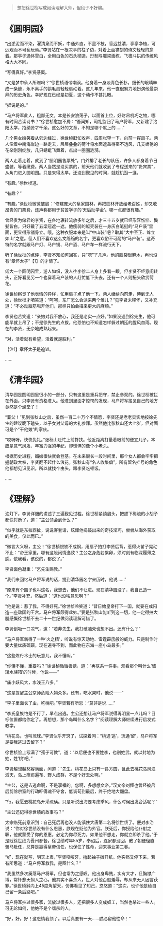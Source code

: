 > 想把徐世桢写成阅读理解大师，但段子不好编。

# 《圆明园》

“出淤泥而不染，濯清泉而不妖，中通外直，不蔓不枝，香远益清，亭亭净植，可远观而不可亵玩焉。”李贤站在一根凉亭的柱子边，对着上面镌刻的诗文轻轻的念着。那亭子通体雪白，全用白色的石头砌造，形制与雕梁画栋、飞檐斗拱的传统风格大大不同。

“写得真好。”李贤感慨。

“又是梦中仙人所赠吗？”徐世桢语带嘲讽。他身着一身淡青色长衫，细长的眼睛眯成一条缝，永不离手的鹅毛扇轻轻扇动着。这几年来，他一直很努力地扮演他最崇拜的历史角色。幸好现在已经是初夏，这个动作不甚扎眼。

“据说是的。”

“马户将军此人，粗鄙无文。本是长安浪荡子，以面首上位，好财帛机巧之物，哪有时间苦读诗书？”徐世桢愈加不屑：“吾闻知，司礼监归了马户将军，又新建了洛阳太学，招纳贤才千余。这么好的文章，不知是哪个献上的……”

几个男女嬉笑着从旁边经过，徐世桢赶忙收声，四周张望一下，向前一挥扇子。两人沿着中南海岸边一路走去，层层叠叠的荷叶将水面遮盖得密不透风，几支娇艳的花朵刚刚绽放，几只蜻蜓飞舞着，点出一圈圈涟漪。

两人走着走着，就到了“圆明园售票处”。门外排了老长的队伍，许多人都身着节日盛装，等着缴费。两人当然是没买票的，前天他们就收到了专程送来的“贵宾票”，从角门进入圆明园。只是来得太早，还没到觐见的时间，就趁机逛一逛。

“有趣。”徐世桢道。

“有趣？”

“有趣。”徐世桢微微皱眉：“修建庞大的皇家园林，再把园林开放给老百姓，却又收昂贵的门票费，还声称都用于贫苦学子的‘天后助学金’。哪一点都很有趣。”

曾经贵为储君的李贤，在各地辗转流放多年之后，才三十五岁就已经形容憔悴、鬓髪皆白，只好戴了五梁冠遮一遮。他瘦弱的躯壳装在一身灰白笔挺的“马户装”里面，更显得形销骨立。哦，这种衣服本来是叫“中山装”吧？取其“大中至正、耸立如山”之意。但人们不喜欢这么文绉绉的名字，更喜欢俗不可耐的“马户装”。这奇特的名字就跟马户灯、马户镜、马户酒、马户车一样流行天下。

听了徐世桢的点评，李贤不知如何回答，只“嗯”了几声。他的脑袋很麻木，再也没有“章怀太子”【1】的才情了。

偌大一个圆明园里，游人如织，没人往李徐二人身上多看一眼。但李贤不经意间转头，正好看见另一个也穿着马户装的人赶忙低下头去，还有一个人则扭头欣赏荷花。

徐世桢察觉了他表情的异样，忙用扇子点了他一下。两人继续向前走，待到无人处，徐世桢才哂笑道：“呵呵，东厂怎么会派来两个雏儿？”见李贤未释怀，又补充道：“不必动脑筋甩开他们，那样只怕会招来更大的麻烦。”

李贤也苦笑道：“亲娘对我不放心，我还是老实一点好。”如果没遇到徐先生，他可能早就上吊了；不是徐先生的点拨，他恐怕也不知道怎样躲过朝廷的腥风血雨。现在的李贤，无奈地成熟起来。

“对，活着就有希望，活着就是胜利。”

【注1】章怀太子是追谥。

……

# 《清华园》

清华园是圆明园里很小的一部分，只有这里是重兵把守，禁止参观的。徐世桢被拦在外面，只李贤有资格进入。他进到里面才惊愕的发现，马户将军接见自己的地方竟然是个澡堂子！

“亚父！”见到张秋山之后，虽然一百二十万个不情愿，李贤还是老老实实地按徐先生的建议跪下磕头，以子女对父母的大礼参拜。虽然他比张秋山还大七岁，但对面可是个“干他娘”的家伙。

“哎呀呀，快快免礼。”张秋山赶忙上前搀扶。他近距离打量着眼前的便宜儿子，本应是意气风发、年富力强的年纪，却憔悴的像个小老头。

根据历史进程，媚娘很快就会登基。在未来很长一段时间里，那个女人都会牢牢把握朝政大权，李贤翻不起什么浪花。张秋山有“名人收集癖”，所有留名挂号的角色他都想见识见识，所以就找个由头，跟李贤吃顿饭。

……

# 《理解》

油灯下，李贤详细的讲述了三遍觐见过程。徐世桢紧锁眉头，把颌下稀疏的小胡子都快捋断了，道：“主公领会到什么？”

“似乎就是东拉西扯，说说客套话，炫耀他捣鼓出来的奇技淫巧，尝尝从海外获取的美食。仅此而已。”

“微言大义呀，主公！”徐世桢恨铁不成钢，用扇子拍打李贤后背，惹得火苗子晃动不止：“帝王家里，哪有这般闲情逸致？主公之身危若累卵，须时刻有临深履薄之感。依我看，该说的，都说了。”

李贤面色凝重：“乞先生赐教。”

“我们来回忆马户将军说的话，提到清华园名字来历时，他说……”

“原来有个园子也叫这名，我想去，他们不让进。现在清华园没了，我自己造一个。”李贤补充，然后道：“这也没啥意思啊？”

“他是说：惹了我，不得好死。”徐世桢冷笑道：“昔日始皇帝打下一国，就要在咸阳造一座敌国的王宫。马户将军颇得此妙。”要是张秋山能听到这一切，他一定得拍大腿感慨徐世桢不去二十一世纪做阅读理解可惜了。

李贤倒吸一口凉气，道：“若非先生，我打破脑壳也想不出。还有什么？”

“马户将军新得了一种‘火之精’，听说有惊天动地、雷霆霹雳般的威力。只是制作时要大量优质硫磺，现在遍寻不到，而此物在东海一座小岛最多。”

“这些炼丹术士的玩意儿，我不懂啊。”

“你懂不懂，重要吗？”徐世桢循循善诱，道：“再联系一件事，观看那个叫什么‘玻璃水族箱’的时候，他说——”

“庙小妖风大，水浅王八多。”

“这是提醒主公京师危险人物众多。还有，吃水果时，他说——”

“李子里面长了虫，吃桃吧。”李贤若有所思：“莫非是说……”

“李氏皇族怕是不行了，早点出逃。主公还想让马户将军说得再明显一点儿吗？目标位置都给你定了。再想想，那个岛叫什么名字？”阅读理解大师继续进行启发式教学。

“桃花岛，也叫琉球。”李贤似乎开窍了，试探着问：“桃通‘逃’，琉通‘留’，马户将军是要我逃过去留下？”

徐世桢脸上写满了“孺子可教”，道：“以后便也不要姓李，也别姓武，就以封地为姓，姓‘桃’吧。”

李贤越想越愁容满面，问道：“先生，桃花岛上只有一县方圆，且此去桃花岛风浪滔天，岛上瘴疠遍布、野人成群，不是个好去处啊。”

“主公，这是去逃命啊，不是享福的。您啊，多想想文帝。”汉文帝刘恒也曾经被吕后剪除宗室的行动吓得魂不守舍，低调苟到最后，终于绝地大翻盘。

“行，我愿去桃花岛开采硫磺。只是听说出海要考虑季风，什么时候出发合适呢？”

“主公还记得徐世绩的故事吗？”

太宗临死前意识到：自己死后再也没人能镇住大唐第二名将徐世绩了。便对李治说：“你对徐世绩没有什么恩惠，朕现在贬他为外官。朕死后，你授给他仆射之职，他就蒙受了你的恩惠，必定为你尽死力。如果他不想走，你就立即杀了他。”于是贬徐世绩为叠州都督。徐世绩时年55岁，奉诏后，连家都没回，散了朝便径直骑马赴任，总算是赢得皇帝信任，也保住了性命，迎来事业第二春。

“好，现在就写，明天上表，”李贤咬咬牙，撸起袖子摊开纸。他突然又停下来，若有所思道：“马户将军救我，是图什么？”

“我虽然多次奚落马户将军，但也常为之感叹。他出身卑贱，实有大才，且胸襟广博，常怀悲天悯人之心。他其实不喜杀人，世人对他百般羞辱，却从来无人因言获罪。”徐世桢斜向上45度角望天，仿佛看见了知己，悠悠道：“这次，也许他是给自己留一条后路吧。”

马户将军抄过很多家，流放过很多人，还把很多人变成奴工，当然也杀过一些人。可无论如何，他绝不是个嗜杀的人。

“好，好，好！这恩情我领了。以后真要有一天……朕必留他性命！”
